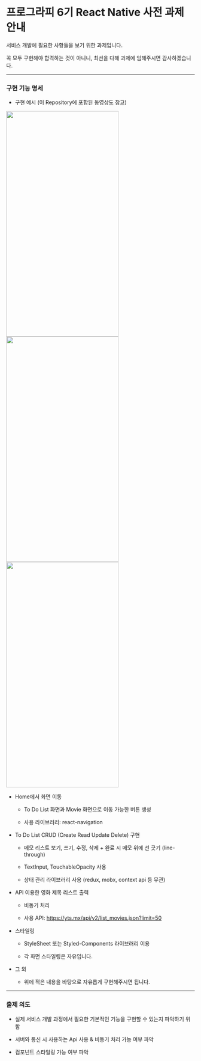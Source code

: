 # 프로그라피 6기 React Native 사전 과제 안내

서비스 개발에 필요한 사항들을 보기 위한 과제입니다.

꼭 모두 구현해야 합격하는 것이 아니니, 최선을 다해 과제에 임해주시면 감사하겠습니다.

---

### 구현 기능 명세

- 구현 예시 (이 Repository에 포함된 동영상도 참고)

<img src="https://user-images.githubusercontent.com/38369729/75458490-39b5d700-59c1-11ea-8af3-f0ad51862868.png" width="300" height="600">
  <img src="https://user-images.githubusercontent.com/38369729/75459437-c1e8ac00-59c2-11ea-8958-4e366e3a4971.png" width="300" height="600">
  <img src="https://user-images.githubusercontent.com/38369729/75458500-3cb0c780-59c1-11ea-8b42-b033c2b7f38e.png" width="300" height="600">

- Home에서 화면 이동

  - To Do List 화면과 Movie 화면으로 이동 가능한 버튼 생성

  - 사용 라이브러리: react-navigation

- To Do List CRUD (Create Read Update Delete) 구현

  - 메모 리스트 보기, 쓰기, 수정, 삭제 + 완료 시 메모 위에 선 긋기 (line-through)

  - TextInput, TouchableOpacity 사용

  - 상태 관리 라이브러리 사용 (redux, mobx, context api 등 무관)

- API 이용한 영화 제목 리스트 출력

  - 비동기 처리

  - 사용 API: https://yts.mx/api/v2/list_movies.json?limit=50

- 스타일링

  - StyleSheet 또는 Styled-Components 라이브러리 이용

  - 각 화면 스타일링은 자유입니다.

- 그 외

  - 위에 적은 내용을 바탕으로 자유롭게 구현해주시면 됩니다.

---

### 출제 의도

- 실제 서비스 개발 과정에서 필요한 기본적인 기능을 구현할 수 있는지 파악하기 위함

- 서버와 통신 시 사용하는 Api 사용 & 비동기 처리 가능 여부 파악

- 컴포넌트 스타일링 가능 여부 파악
